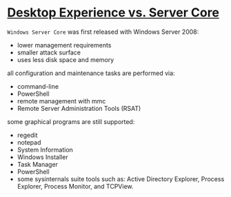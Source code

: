 # [Desktop Experience vs. Server Core](https://academy.hackthebox.com/module/49/section/465)

`Windows Server Core` was first released with Windows Server 2008:

- lower management requirements
- smaller attack surface
- uses less disk space and memory

all configuration and maintenance tasks are performed via:

- command-line
- PowerShell
- remote management with mmc
- Remote Server Administration Tools (RSAT)

some graphical programs are still supported:

- regedit
- notepad
- System Information
- Windows Installer
- Task Manager
- PowerShell
- some sysinternals suite tools such as: Active Directory Explorer, Process Explorer, Process Monitor, and TCPView.
